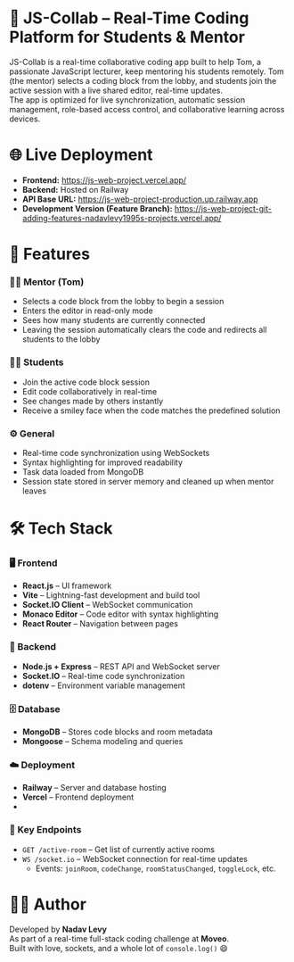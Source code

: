# 🎯 JS-Collab – Real-Time Coding Platform for Students & Mentor

JS-Collab is a real-time collaborative coding app built to help Tom, a passionate JavaScript lecturer,
keep mentoring his students remotely.
Tom (the mentor) selects a coding block from the lobby, and students join the active session with a live shared editor, real-time updates.  
The app is optimized for live synchronization, automatic session management, role-based access control, and collaborative learning across devices.


# 🌐 Live Deployment

- **Frontend:**  https://js-web-project.vercel.app/
- **Backend:** Hosted on Railway  
- **API Base URL:** https://js-web-project-production.up.railway.app
- **Development Version (Feature Branch):** https://js-web-project-git-adding-features-nadavlevy1995s-projects.vercel.app/

# 🧩 Features

### 👨‍🏫 Mentor (Tom)
- Selects a code block from the lobby to begin a session
- Enters the editor in read-only mode
- Sees how many students are currently connected
- Leaving the session automatically clears the code and redirects all students to the lobby

### 🧑‍🎓 Students
- Join the active code block session
- Edit code collaboratively in real-time
- See changes made by others instantly
- Receive a smiley face when the code matches the predefined solution

### ⚙️ General
- Real-time code synchronization using WebSockets
- Syntax highlighting for improved readability
- Task data loaded from MongoDB
- Session state stored in server memory and cleaned up when mentor leaves


# 🛠️ Tech Stack

### 🖥️ Frontend
- **React.js** – UI framework
- **Vite** – Lightning-fast development and build tool
- **Socket.IO Client** – WebSocket communication
- **Monaco Editor** – Code editor with syntax highlighting
- **React Router** – Navigation between pages

### 🔧 Backend
- **Node.js + Express** – REST API and WebSocket server
- **Socket.IO** – Real-time code synchronization
- **dotenv** – Environment variable management

### 🗄️ Database
- **MongoDB** – Stores code blocks and room metadata
- **Mongoose** – Schema modeling and queries

### ☁️ Deployment
- **Railway** – Server and database hosting
- **Vercel** – Frontend deployment
- 
### 📡 Key Endpoints

- `GET /active-room` – Get list of currently active rooms  
- `WS /socket.io` – WebSocket connection for real-time updates  
  - Events: `joinRoom`, `codeChange`, `roomStatusChanged`, `toggleLock`, etc.

# 👨‍💻 **Author**

Developed by **Nadav Levy**  
As part of a real-time full-stack coding challenge at **Moveo**.  
Built with love, sockets, and a whole lot of `console.log()` 😄
